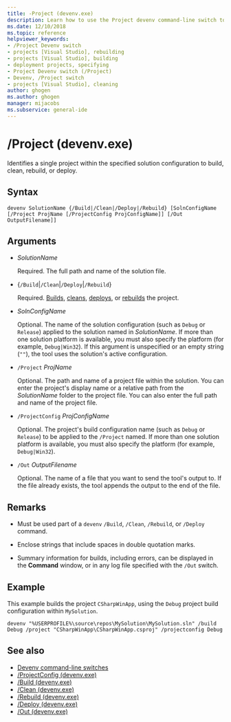 ```yaml
---
title: -Project (devenv.exe)
description: Learn how to use the Project devenv command-line switch to identify a single project within the specified solution configuration to build, clean, rebuild, or deploy the project.
ms.date: 12/10/2018
ms.topic: reference
helpviewer_keywords:
- /Project Devenv switch
- projects [Visual Studio], rebuilding
- projects [Visual Studio], building
- deployment projects, specifying
- Project Devenv switch (/Project)
- Devenv, /Project switch
- projects [Visual Studio], cleaning
author: ghogen
ms.author: ghogen
manager: mijacobs
ms.subservice: general-ide
---
```

# /Project (devenv.exe)

Identifies a single project within the specified solution configuration to build, clean, rebuild, or deploy.

## Syntax

```shell
devenv SolutionName {/Build|/Clean|/Deploy|/Rebuild} [SolnConfigName [/Project ProjName [/ProjectConfig ProjConfigName]] [/Out OutputFilename]]
```

## Arguments

- *SolutionName*

  Required. The full path and name of the solution file.

- {`/Build`|`/Clean`|`/Deploy`|`/Rebuild`}

  Required. [Builds](build-devenv-exe.md), [cleans](clean-devenv-exe.md), [deploys](deploy-devenv-exe.md), or [rebuilds](rebuild-devenv-exe.md) the project.

- *SolnConfigName*

  Optional. The name of the solution configuration (such as `Debug` or `Release`) applied to the solution named in *SolutionName*. If more than one solution platform is available, you must also specify the platform (for example, `Debug|Win32`). If this argument is unspecified or an empty string (`""`), the tool uses the solution's active configuration.

- `/Project` *ProjName*

  Optional. The path and name of a project file within the solution. You can enter the project's display name or a relative path from the *SolutionName* folder to the project file. You can also enter the full path and name of the project file.

- `/ProjectConfig` *ProjConfigName*

  Optional. The project's build configuration name (such as `Debug` or `Release`) to be applied to the `/Project` named. If more than one solution platform is available, you must also specify the platform (for example, `Debug|Win32`).

- `/Out` *OutputFilename*

  Optional. The name of a file that you want to send the tool's output to. If the file already exists, the tool appends the output to the end of the file.

## Remarks

- Must be used part of a `devenv` `/Build`, `/Clean`, `/Rebuild`, or `/Deploy` command.

- Enclose strings that include spaces in double quotation marks.

- Summary information for builds, including errors, can be displayed in the **Command** window, or in any log file specified with the `/Out` switch.

## Example

This example builds the project `CSharpWinApp`, using the `Debug` project build configuration within `MySolution`.

```shell
devenv "%USERPROFILE%\source\repos\MySolution\MySolution.sln" /build Debug /project "CSharpWinApp\CSharpWinApp.csproj" /projectconfig Debug
```

## See also

- [Devenv command-line switches](../../ide/reference/devenv-command-line-switches.md)
- [/ProjectConfig (devenv.exe)](../../ide/reference/projectconfig-devenv-exe.md)
- [/Build (devenv.exe)](../../ide/reference/build-devenv-exe.md)
- [/Clean (devenv.exe)](../../ide/reference/clean-devenv-exe.md)
- [/Rebuild (devenv.exe)](../../ide/reference/rebuild-devenv-exe.md)
- [/Deploy (devenv.exe)](../../ide/reference/deploy-devenv-exe.md)
- [/Out (devenv.exe)](../../ide/reference/out-devenv-exe.md)
